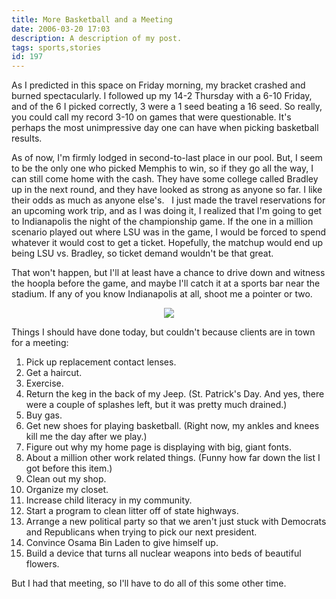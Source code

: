 ```yaml
---
title: More Basketball and a Meeting
date: 2006-03-20 17:03
description: A description of my post.
tags: sports,stories
id: 197
---
```

As I predicted in this space on Friday morning, my bracket crashed and burned spectacularly.  I followed up my 14-2 Thursday with a 6-10 Friday, and of the 6 I picked correctly, 3 were a 1 seed beating a 16 seed.  So really, you could call my record 3-10 on games that were questionable.  It's perhaps the most unimpressive day one can have when picking basketball results.

As of now, I'm firmly lodged in second-to-last place in our pool.  But, I seem to be the only one who picked Memphis to win, so if they go all the way, I can still come home with the cash.  They have some college called Bradley up in the next round, and they have looked as strong as anyone so far.  I like their odds as much as anyone else's.
<span class="spanEndPreview">&nbsp;</span>
I just made the travel reservations for an upcoming work trip, and as I was doing it, I realized that I'm going to get to Indianapolis the night of the championship game.  If the one in a million scenario played out where LSU was in the game, I would be forced to spend whatever it would cost to get a ticket.  Hopefully, the matchup would end up being LSU vs. Bradley, so ticket demand wouldn't be that great.

That won't happen, but I'll at least have a chance to drive down and witness the hoopla before the game, and maybe I'll catch it at a sports bar near the stadium.  If any of you know Indianapolis at all, shoot me a pointer or two.

<center><img src="/img/greenline.gif"/></center>

Things I should have done today, but couldn't because clients are in town for a meeting:

<ol><li>  Pick up replacement contact lenses.

</li><li>  Get a haircut.

</li><li>  Exercise.

</li><li>  Return the keg in the back of my Jeep.  (St. Patrick's Day.  And yes, there were a couple of splashes left, but it was pretty much drained.)

</li><li>  Buy gas.

</li><li>  Get new shoes for playing basketball.  (Right now, my ankles and knees kill me the day after we play.)

</li><li>  Figure out why my home page is displaying with big, giant fonts.

</li><li>  About a million other work related things.  (Funny how far down the list I got before this item.)

</li><li>  Clean out my shop.

</li><li>  Organize my closet.

</li><li>  Increase child literacy in my community.

</li><li>  Start a program to clean litter off of state highways.

</li><li>  Arrange a new political party so that we aren't just stuck with Democrats and Republicans when trying to pick our next president.

</li><li>  Convince Osama Bin Laden to give himself up.

</li><li>  Build a device that turns all nuclear weapons into beds of beautiful flowers.</li></ol>

But I had that meeting, so I'll have to do all of this some other time.
